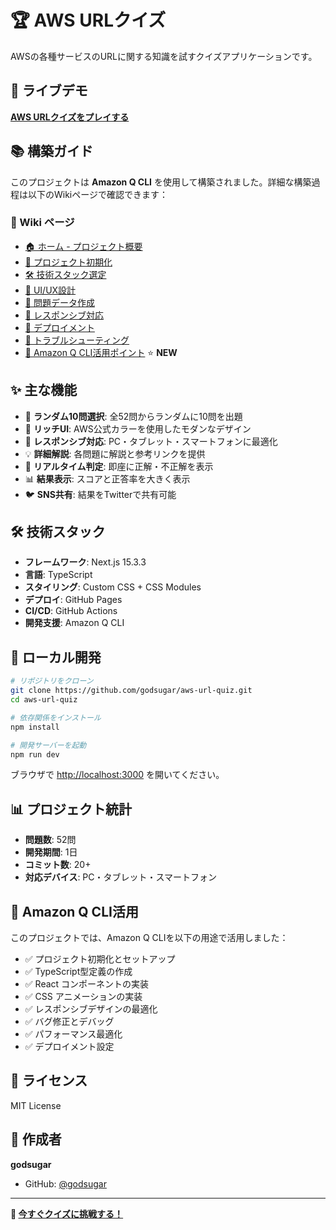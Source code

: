 # 🏆 AWS URLクイズ

AWSの各種サービスのURLに関する知識を試すクイズアプリケーションです。

## 🚀 ライブデモ

**[AWS URLクイズをプレイする](https://godsugar.github.io/aws-url-quiz/)**

## 📚 構築ガイド

このプロジェクトは **Amazon Q CLI** を使用して構築されました。詳細な構築過程は以下のWikiページで確認できます：

### 📖 Wiki ページ
- [🏠 ホーム - プロジェクト概要](../../wiki)
- [🚀 プロジェクト初期化](../../wiki/Project-Setup)
- [🛠️ 技術スタック選定](../../wiki/Tech-Stack)
- [🎨 UI/UX設計](../../wiki/UI-UX-Design)
- [📝 問題データ作成](../../wiki/Quiz-Data)
- [📱 レスポンシブ対応](../../wiki/Responsive-Design)
- [🚢 デプロイメント](../../wiki/Deployment)
- [🔧 トラブルシューティング](../../wiki/Troubleshooting)
- [🤖 Amazon Q CLI活用ポイント](../../wiki/Amazon-Q-CLI-Usage) ⭐ **NEW**

## ✨ 主な機能

- 🎯 **ランダム10問選択**: 全52問からランダムに10問を出題
- 🎨 **リッチUI**: AWS公式カラーを使用したモダンなデザイン
- 📱 **レスポンシブ対応**: PC・タブレット・スマートフォンに最適化
- 💡 **詳細解説**: 各問題に解説と参考リンクを提供
- 🔄 **リアルタイム判定**: 即座に正解・不正解を表示
- 📊 **結果表示**: スコアと正答率を大きく表示
- 🐦 **SNS共有**: 結果をTwitterで共有可能

## 🛠️ 技術スタック

- **フレームワーク**: Next.js 15.3.3
- **言語**: TypeScript
- **スタイリング**: Custom CSS + CSS Modules
- **デプロイ**: GitHub Pages
- **CI/CD**: GitHub Actions
- **開発支援**: Amazon Q CLI

## 🚀 ローカル開発

```bash
# リポジトリをクローン
git clone https://github.com/godsugar/aws-url-quiz.git
cd aws-url-quiz

# 依存関係をインストール
npm install

# 開発サーバーを起動
npm run dev
```

ブラウザで [http://localhost:3000](http://localhost:3000) を開いてください。

## 📊 プロジェクト統計

- **問題数**: 52問
- **開発期間**: 1日
- **コミット数**: 20+
- **対応デバイス**: PC・タブレット・スマートフォン

## 🤖 Amazon Q CLI活用

このプロジェクトでは、Amazon Q CLIを以下の用途で活用しました：

- ✅ プロジェクト初期化とセットアップ
- ✅ TypeScript型定義の作成
- ✅ React コンポーネントの実装
- ✅ CSS アニメーションの実装
- ✅ レスポンシブデザインの最適化
- ✅ バグ修正とデバッグ
- ✅ パフォーマンス最適化
- ✅ デプロイメント設定

## 📝 ライセンス

MIT License

## 👤 作成者

**godsugar**
- GitHub: [@godsugar](https://github.com/godsugar)

---

**🎯 [今すぐクイズに挑戦する！](https://godsugar.github.io/aws-url-quiz/)**

